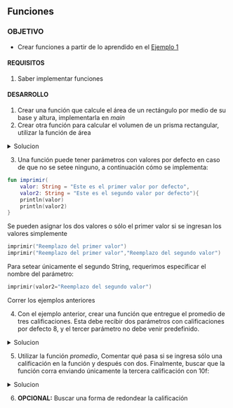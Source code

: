 
	
## Funciones

### OBJETIVO 

- Crear funciones a partir de lo aprendido en el [Ejemplo 1](Ejemplo-01)

#### REQUISITOS 

1. Saber implementar funciones

#### DESARROLLO

1. Crear una función que calcule el área de un rectángulo por medio de su base y altura, implementarla en *main*
2. Crear otra función para calcular el volumen de un prisma rectangular, utilizar la función de área

<details>
	<summary>Solucion</summary>
	
Respuesta a 1)
```kotlin
fun main(){
    val base = 20f
    val altura =4f
    val area = areaRectangulo(base,altura)
    println("el área del rectángulo es $area")
}

fun areaRectangulo(base: Float, altura: Float):Float{
    return base*altura
}
```

Respuesta a 2)
```kotlin
fun main(){
...
val ancho = 2f

...
 val volumen = volumenPrisma(base,altura,ancho)
 println("el volumen del prisma es $volumen")
}
...

fun volumenPrisma(base: Float, altura:Float, ancho: Float):Float{
    return areaRectangulo(base,altura)*ancho
}
```

</details>

3. Una función puede tener parámetros con valores por defecto en caso de que no se setee ninguno, a continuación cómo se implementa: 

```kotlin
fun imprimir(
	valor: String = "Este es el primer valor por defecto",
	valor2: String = "Este es el segundo valor por defecto"){
	println(valor)
	println(valor2)
}
```

Se pueden asignar los dos valores o sólo el primer valor si se ingresan los valores simplemente

```kotlin
imprimir("Reemplazo del primer valor")
imprimir("Reemplazo del primer valor","Reemplazo del segundo valor")
```

Para setear únicamente el segundo String, requerimos especificar el nombre del parámetro:

```kotlin
imprimir(valor2="Reemplazo del segundo valor")
```

Correr los ejemplos anteriores 

4. Con el ejemplo anterior, crear una función que entregue el promedio de tres calificaciones. Esta debe recibir dos parámetros con calificaciones por defecto 8, y el tercer parámetro no debe venir predefinido. 

<details>
	<summary>Solucion</summary>
	
```kotlin
fun promedio(primera: Float = 8f,
             segunda: Float = 8f,
             tercera: Float): Float{
    return (primera + segunda + tercera)/3f
}

```
</details>

5. Utilizar la función *promedio*, Comentar qué pasa si se ingresa sólo una calificación en la función y después con dos. Finalmente, buscar que la función corra enviando únicamente la tercera calificación con 10f:

<details>
	<summary>Solucion</summary>
	
```kotlin
val promedio = promedio(tercera = 10f)
}
```

el resultado debe ser: 

> El promedio del alumno es 8.666667

</details>

6. **OPCIONAL:** Buscar una forma de redondear la calificación









